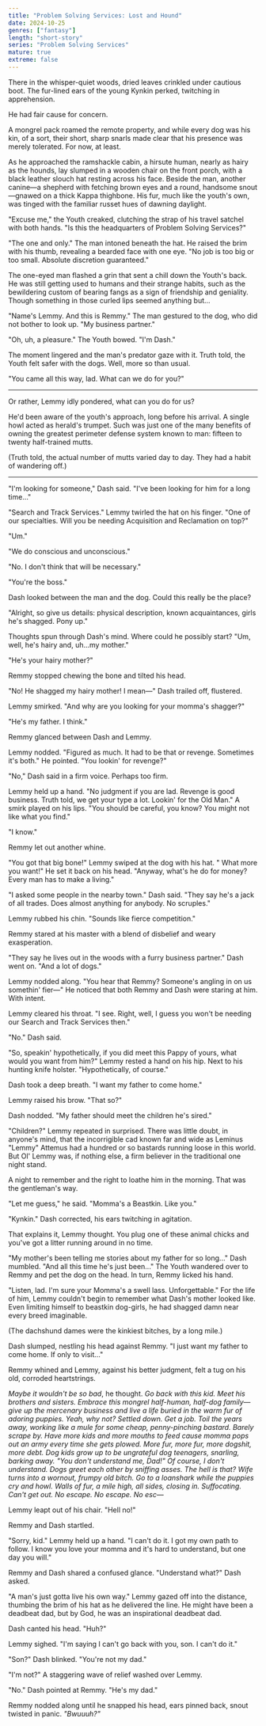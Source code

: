 ```yaml
---
title: "Problem Solving Services: Lost and Hound"
date: 2024-10-25
genres: ["fantasy"]
length: "short-story"
series: "Problem Solving Services"
mature: true
extreme: false
---
```

There in the whisper-quiet woods, dried leaves crinkled under cautious boot. The fur-lined ears of the young Kynkin perked, twitching in apprehension.

He had fair cause for concern.

A mongrel pack roamed the remote property, and while every dog was his kin, of a sort, their short, sharp snarls made clear that his presence was merely tolerated. For now, at least.

As he approached the ramshackle cabin, a hirsute human, nearly as hairy as the hounds, lay slumped in a wooden chair on the front porch, with a black leather slouch hat resting across his face. Beside the man, another canine—a shepherd with fetching brown eyes and a round, handsome snout—gnawed on a thick Kappa thighbone. His fur, much like the youth's own, was tinged with the familiar russet hues of dawning daylight. 

"Excuse me," the Youth creaked, clutching the strap of his travel satchel with both hands. "Is this the headquarters of Problem Solving Services?"

"The one and only." The man intoned beneath the hat. He raised the brim with his thumb, revealing a bearded face with one eye. "No job is too big or too small. Absolute discretion guaranteed."

The one-eyed man flashed a grin that sent a chill down the Youth's back. He was still getting used to humans and their strange habits, such as the bewildering custom of bearing fangs as a sign of friendship and geniality. Though something in those curled lips seemed anything but...

"Name's Lemmy. And this is Remmy." The man gestured to the dog, who did not bother to look up. "My business partner."

"Oh, uh, a pleasure." The Youth bowed. "I'm Dash."

The moment lingered and the man's predator gaze with it. Truth told, the Youth felt safer with the dogs. Well, more so than usual.

"You came all this way, lad. What can we do for you?"

***

Or rather, Lemmy idly pondered, what can you do for us?

He'd been aware of the youth's approach, long before his arrival. A single howl acted as herald's trumpet. Such was just one of the many benefits of owning the greatest perimeter defense system known to man: fifteen to twenty half-trained mutts.

(Truth told, the actual number of mutts varied day to day. They had a habit of wandering off.)

***

"I'm looking for someone," Dash said. "I've been looking for him for a long time..."

"Search and Track Services." Lemmy twirled the hat on his finger. "One of our specialties. Will you be needing Acquisition and Reclamation on top?"

"Um."

"We do conscious and unconscious." 

"No. I don't think that will be necessary."

"You're the boss."

Dash looked between the man and the dog. Could this really be the place?

"Alright, so give us details: physical description, known acquaintances, girls he's shagged. Pony up."

Thoughts spun through Dash's mind. Where could he possibly start? "Um, well, he's hairy and, uh...my mother."

"He's your hairy mother?"

Remmy stopped chewing the bone and tilted his head.

"No! He shagged my hairy mother! I mean—" Dash trailed off, flustered.

Lemmy smirked. "And why are you looking for your momma's shagger?"

"He's my father. I think."

Remmy glanced between Dash and Lemmy.

Lemmy nodded. "Figured as much. It had to be that or revenge. Sometimes it's both." He pointed. "You lookin' for revenge?"

"No," Dash said in a firm voice. Perhaps too firm.

Lemmy held up a hand. "No judgment if you are lad. Revenge is good business. Truth told, we get your type a lot. Lookin' for the Old Man." A smirk played on his lips. "You should be careful, you know? You might not like what you find."

"I know."

Remmy let out another whine.

"You got that big bone!" Lemmy swiped at the dog with his hat. " What more you want!"  He set it back on his head. "Anyway, what's he do for money? Every man has to make a living."

"I asked some people in the nearby town." Dash said. "They say he's a jack of all trades. Does almost anything for anybody. No scruples."

Lemmy rubbed his chin. "Sounds like fierce competition."

Remmy stared at his master with a blend of disbelief and weary exasperation.

"They say he lives out in the woods with a furry business partner." Dash went on. "And a lot of dogs."

Lemmy nodded along. "You hear that Remmy? Someone's angling in on us somethin' fier—" He noticed that both Remmy and Dash were staring at him. With intent.

Lemmy cleared his throat. "I see. Right, well, I guess you won't be needing our Search and Track Services then."

"No." Dash said.

"So, speakin' hypothetically, if you did meet this Pappy of yours, what would you want from him?" Lemmy rested a hand on his hip. Next to his hunting knife holster. "Hypothetically, of course."

Dash took a deep breath. "I want my father to come home."

Lemmy raised his brow. "That so?"

Dash nodded. "My father should meet the children he's sired."

"Children?" Lemmy repeated in surprised. There was little doubt, in anyone's mind, that the incorrigible cad known far and wide as Leminus "Lemmy" Attemus had a hundred or so bastards running loose in this world. But Ol' Lemmy was, if nothing else, a firm believer in the traditional one night stand. 

A night to remember and the right to loathe him in the morning. That was the gentleman's way.

"Let me guess," he said. "Momma's a Beastkin. Like you."

"Kynkin." Dash corrected, his ears twitching in agitation.

That explains it, Lemmy thought. You plug one of these animal chicks and you've got a litter running around in no time. 

"My mother's been telling me stories about my father for so long..." Dash mumbled. "And all this time he's just been..." The Youth wandered over to Remmy and pet the dog on the head. In turn, Remmy licked his hand.

"Listen, lad. I'm sure your Momma's a swell lass. Unforgettable." For the life of him, Lemmy couldn't begin to remember what Dash's mother looked like. Even limiting himself to beastkin dog-girls, he had shagged damn near every breed imaginable. 

(The dachshund dames were the kinkiest bitches, by a long mile.)

Dash slumped, nestling his head against Remmy. "I just want my father to come home. If only to visit..."

Remmy whined and Lemmy, against his better judgment, felt a tug on his old, corroded heartstrings.

*Maybe it wouldn't be so bad*, he thought. *Go back with this kid. Meet his brothers and sisters. Embrace this mongrel half-human, half-dog family—give up the mercenary business and live a life buried in the warm fur of adoring puppies. Yeah, why not? Settled down. Get a job. Toil the years away, working like a mule for some cheap, penny-pinching bastard. Barely scrape by. Have more kids and more mouths to feed cause momma pops out an army every time she gets plowed. More fur,  more fur, more dogshit, more debt. Dog kids grow up to be ungrateful dog teenagers, snarling, barking away. "You don't understand me, Dad!" Of course, I don't understand. Dogs greet each other by sniffing asses. The hell is that? Wife turns into a wornout, frumpy old bitch. Go to a loanshark while the puppies cry and howl. Walls of fur, a mile high, all sides, closing in. Suffocating. Can't get out. No escape. No escape. No esc—*

Lemmy leapt out of his chair. "Hell no!"

Remmy and Dash startled.

"Sorry, kid." Lemmy held up a hand. "I can't do it. I got my own path to follow. I know you love your momma and it's hard to understand, but one day you will."

Remmy and Dash shared a confused glance. "Understand what?" Dash asked.

"A man's just gotta live his own way." Lemmy gazed off into the distance, thumbing the brim of his hat as he delivered the line. He might have been a deadbeat dad, but by God, he was an inspirational deadbeat dad.

Dash canted his head. "Huh?"

Lemmy sighed. "I'm saying I can't go back with you, son. I can't do it."

"Son?" Dash blinked. "You're not my dad."

"I'm not?" A staggering wave of relief washed over Lemmy. 

"No." Dash pointed at Remmy. "He's my dad."

Remmy nodded along until he snapped his head, ears pinned back, snout twisted in panic. *"Bwuuuh?"*









 



